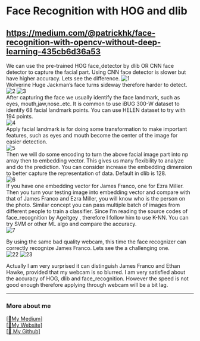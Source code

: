 # Face Recognition with HOG and dlib
## https://medium.com/@patrickhk/face-recognition-with-opencv-without-deep-learning-435cb6d36a53

We can use the pre-trained HOG face_detector by dlib OR CNN face detector to capture the facial part. Using CNN face detector is slower but have higher accuracy. Lets see the difference.
![1](https://cdn-images-1.medium.com/max/600/1*Ro_dmf_8MAmOpywbCUKMvQ.png)<br/>
Wolverine Huge Jackman’s face turns sideway therefore harder to detect.<br/>
![2](https://cdn-images-1.medium.com/max/800/1*zepHAddipdWOp6_27Og0dw.png)
![3](https://cdn-images-1.medium.com/max/800/1*5zLX22bKh_0PrjVoPNJ-AQ.png)<br/>
After capturing the face we usually identify the face landmark, such as eyes, mouth,jaw,nose..etc. It is common to use iBUG 300-W dataset to identify 68 facial landmark points. You can use HELEN dataset to try with 194 points.<br/>
![4](https://cdn-images-1.medium.com/max/800/1*zks0QVydEbFLUxCPLNtaOw.png)<br/>
Apply facial landmark is for doing some transformation to make important features, such as eyes and mouth become the center of the image for easier detection.<br/>
![5](https://cdn-images-1.medium.com/max/800/1*77RYBqg1Jr-bEt-mTcYNOw.png)<br/>
Then we will do some encoding to turn the above facial image part into np array then to embedding vector. This gives us many flexibility to analyze and do the prediction. You can consider increase the embedding dimension to better capture the representation of data. Default in dlib is 128.<br/>
![6](https://cdn-images-1.medium.com/max/800/1*UCBGf-_xIIZpZaXFFRW7GA.png)<br/>
If you have one embedding vector for James Franco, one for Ezra Miller. Then you turn your testing image into embedding vector and compare with that of James Franco and Ezra Miller, you will know who is the person on the photo. Similar concept you can pass multiple batch of images from different people to train a classifier. Since I’m reading the source codes of face_recognition by Ageitgey , therefore I follow him to use K-NN. You can try SVM or other ML algo and compare the accuracy.<br/>
![7](https://cdn-images-1.medium.com/max/800/1*Bv6NUUzo81606e5rzbrdKg.png)<br/>

By using the same bad quality webcam, this time the face recognizer can correctly recognize James Franco. Lets see the a challenging one.<br/>
![22](https://cdn-images-1.medium.com/max/800/1*D9LsQIDpJytdpmkFtfDq4w.jpeg)
![23](https://cdn-images-1.medium.com/max/800/1*iXQ80Kw_7o8ts3eXwdlozQ.png)<br/>

Actually I am very surprised it can distinguish James Franco and Ethan Hawke, provided that my webcam is so blurred. I am very satisfied about the accuracy of HOG, dlib and face_recognition. However the speed is not good enough therefore applying through webcam will be a bit lag.

-------------------------------------------------------------------------------------------------------------------------------------
### More about me
[[:pencil:My Medium]](https://medium.com/@patrickhk)<br/>
[[:house_with_garden:My Website]](https://www.fiyeroleung.com/)<br/>
[[:space_invader:	My Github]](https://github.com/fiyero)<br/>
